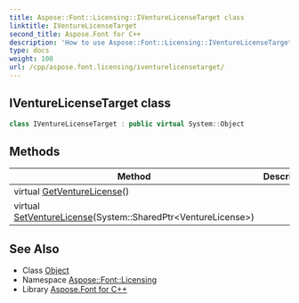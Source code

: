 ```yaml
---
title: Aspose::Font::Licensing::IVentureLicenseTarget class
linktitle: IVentureLicenseTarget
second_title: Aspose.Font for C++
description: 'How to use Aspose::Font::Licensing::IVentureLicenseTarget class in C++.'
type: docs
weight: 100
url: /cpp/aspose.font.licensing/iventurelicensetarget/
---
```

## IVentureLicenseTarget class




```cpp
class IVentureLicenseTarget : public virtual System::Object
```

## Methods

| Method | Description |
| --- | --- |
| virtual [GetVentureLicense](./getventurelicense/)() |  |
| virtual [SetVentureLicense](./setventurelicense/)(System::SharedPtr\<VentureLicense\>) |  |
## See Also

* Class [Object](../../system/object/)
* Namespace [Aspose::Font::Licensing](../)
* Library [Aspose.Font for C++](../../)
